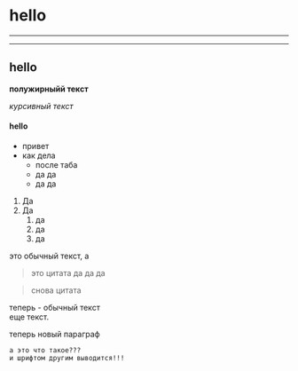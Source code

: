 # hello

---

---

## hello

[comment]: <> (это оказывается комментарий)

<!-- и вот это комментарий :) -->

**полужирныйй текст**

_курсивный текст_

#### hello

- привет
- как дела
  - после таба
  - да да
  - да да

1. Да
1. Да
   1. да
   1. да
   1. да

[comment]: <> (добавил цитату)

это обычный текст, а

<!-- todo: надо сделать -->
<!-- fix: надо пофиксить -->

> это цитата
> да да да

> снова цитата

теперь - обычный текст  
еще текст.

теперь новый параграф

    а это что такое???
    и шрифтом другим выводится!!!

<!-- надо же, комментарий -->

<!-- todo: вот надо сделать -->
<!-- fix: надо пофиксить -->
